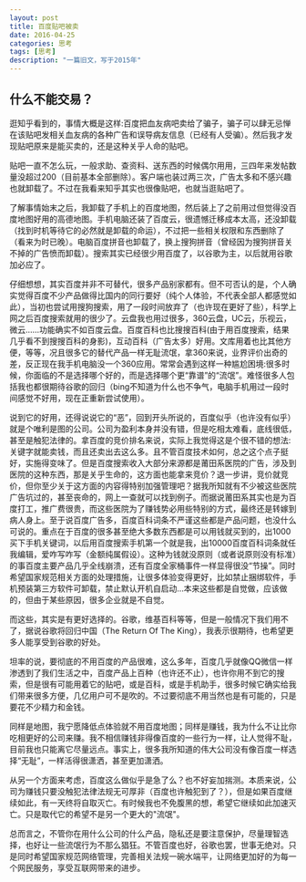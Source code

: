 ```yaml
---
layout: post
title: 百度贴吧被卖
date: 2016-04-25
categories: 思考
tags: [思考]
description: "一篇旧文，写于2015年"
---
```


## 什么不能交易？

逛知乎看到的，事情大概是这样:百度把血友病吧卖给了骗子，骗子可以肆无忌惮在该贴吧发相关血友病的各种广告和误导病友信息（已经有人受骗）。然后我才发现贴吧原来是能买卖的，还是这种关乎人命的贴吧。

贴吧一直不怎么玩，一般求助、查资料、送东西的时候偶尔用用，三四年来发帖数量没超过200（目前基本全部删除）。客户端也装过两三次，广告太多和不感兴趣也就卸载了。不过在我看来知乎其实也很像贴吧，也就当逛贴吧了。

了解事情始末之后，我卸载了手机上的百度地图，然后装上了之前用过但觉得没百度地图好用的高德地图。手机电脑还装了百度云，很遗憾迁移成本太高，还没卸载（找到时机等待它的必然就是卸载的命运），不过把一些相关权限和东西删除了（看来为时已晚）。电脑百度拼音也卸载了，换上搜狗拼音（曾经因为搜狗拼音关不掉的广告愤而卸载）。搜索其实已经很少用百度了，以谷歌为主，以后就用谷歌加必应了。

仔细想想，其实百度并非不可替代，很多产品别家都有。但不可否认的是，个人确实觉得百度不少产品做得比国内的同行要好（纯个人体验，不代表全部人都感觉如此），当初也尝试用搜狗搜索，用了一段时间放弃了（也许现在更好了些），科学上网之后百度搜索就用的很少了。云盘我也用过很多，360云盘，UC云，乐视云，微云……功能确实不如百度云盘。百度百科也比搜搜百科(由于用百度搜索，结果几乎看不到搜搜百科的身影)，互动百科（广告太多）好用。文库用着也比其他方便，等等，况且很多它的替代产品一样无耻流氓，拿360来说，业界评价出奇的差，反正现在我手机电脑没一个360应用。常常会遇到这样一种尴尬困境:很多时候，你面临的不是选择哪个好的，而是选择哪个更“靠谱”的“流氓”。难怪很多人包括我也都很期待谷歌的回归（bing不知道为什么也不争气，电脑手机用过一段时间感觉不好用，现在正重新尝试使用）。

说到它的好用，还得说说它的“恶”，回到开头所说的，百度似乎（也许没有似乎）就是个唯利是图的公司。公司为盈利本身并没有错，但是吃相太难看，底线很低，甚至是触犯法律的。拿百度的竞价排名来说，实际上我觉得这是个很不错的想法:关键字就能卖钱，而且还卖出去这么多。且不管百度技术如何，总之这个点子挺好，实施得变味了。但是百度搜索收入大部分来源都是莆田系医院的广告，涉及到医院的这种东西，那是关乎生命的，这方面也能拿来竞价？退一步讲，竞价就竞价，但你至少关于这方面的内容得特别加强管理吧？据我所知就有不少被这些医院广告坑过的，甚至丧命的，网上一查就可以找到例子。而据说莆田系其实也是为百度打工，推广费很贵，而这些医院为了赚钱势必用些特别的方式，最终还是转嫁到病人身上。至于说百度广告多，百度百科词条不严谨这些都是产品问题，也没什么可说的。重点在于百度的很多甚至绝大多数东西都是可以用钱就买到的，出1000买下手机关键词，以后用百度搜索手机第一个就是我，出10000百度百科词条就任我编辑，爱咋写咋写（金额纯属假设）。这种为钱就没原则（或者说原则没有标准）的事百度主要产品几乎全线崩溃，还有百度全家桶事件一样显得很没“节操”。同时希望国家规范相关方面的处理措施，让很多体验变得更好，比如禁止捆绑软件，手机预装第三方软件可卸载，禁止默认开机自启动…本来这些都是自觉做，应该做的，但由于某些原因，很多企业就是不自觉。

而这些，其实是有更好选择的。谷歌，维基百科等等，但是一般情况下我们用不了，据说谷歌将回归中国（The Return Of The King），我表示很期待，也希望更多人能享受到谷歌的好处。

坦率的说，要彻底的不用百度的产品很难，这么多年，百度几乎就像QQ微信一样渗透到了我们生活之中，百度产品上百种（也许还不止），也许你用不到它的搜索，但是很有可能用着它的贴吧，或是百科，或是手机助手，很多时候它确实给我们带来很多方便，几亿用户可不是吹的。不过要彻底不用当然也是有可能的，只是要花不少精力和金钱。

同样是地图，我宁愿降低点体验就不用百度地图；同样是赚钱，我为什么不让比你吃相更好的公司来赚。我不相信赚钱非得像百度的一些行为一样，让人觉得不耻，目前我也只能离它尽量远点。事实上，很多我所知道的伟大公司没有像百度一样选择“无耻”，一样活得很潇洒，甚至更加潇洒。

从另一个方面来考虑，百度这么做似乎是急了么？也不好妄加揣测。本质来说，公司为赚钱只要没触犯法律法规无可厚非（百度也许触犯到了？），但是如果百度继续如此，有一天终将自取灭亡。有时候我也不免腹黑的想，希望它继续如此加速灭亡。只是取代它的希望不是另一个更大的"流氓"。

总而言之，不管你在用什么公司的什么产品，隐私还是要注意保护，尽量理智选择，也好让一些流氓行为不那么猖狂。不管百度也好，谷歌也罢，世事无绝对。只是同时希望国家规范网络管理，完善相关法规一碗水端平，让网络更加好的为每一个网民服务，享受互联网带来的进步。

